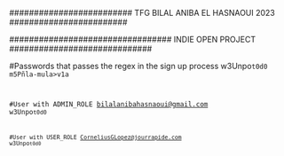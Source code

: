 ######################### TFG BILAL ANIBA EL HASNAOUI 2023 ########################

################################# INDIE OPEN PROJECT #############################

#Passwords that passes the regex in the sign up process
w3Unpo<code>t0d0
m5Pñla-mula>v1a

#User with ADMIN_ROLE
bilalanibahasnaoui@gmail.com
w3Unpo<code>t0d0

#User with USER_ROLE
CorneliusGLopez@jourrapide.com
w3Unpo<code>t0d0